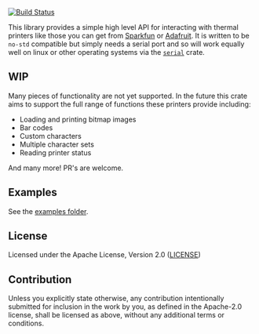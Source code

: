 [![Build Status](https://travis-ci.org/zklapow/thermal_printer.svg?branch=master)](https://travis-ci.org/zklapow/thermal_printer)

This library provides a simple high level API for interacting with thermal printers like those you can get from [Sparkfun](https://www.sparkfun.com/products/14970) or [Adafruit](https://www.adafruit.com/product/597). It is written to be `no-std` compatible but simply needs a serial port and so will work equally well on linux or other operating systems via the [`serial`](https://crates.io/crates/serial) crate.

## WIP

Many pieces of functionality are not yet supported. In the future this crate aims to support the full range of functions these printers provide including:

- Loading and printing bitmap images
- Bar codes
- Custom characters
- Multiple character sets
- Reading printer status

And many more! PR's are welcome.

## Examples

See the [examples folder](./examples).

## License

Licensed under the Apache License, Version 2.0 ([LICENSE](./LICENSE))

## Contribution
Unless you explicitly state otherwise, any contribution intentionally submitted for inclusion in the work by you, as defined in the Apache-2.0 license, shall be licensed as above, without any additional terms or conditions.
